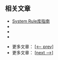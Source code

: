 ## 相关文章

+ [System Rule库指南](docs/SystemRule库指南)
+ []()
+ []()
+ []()

- 更多文章： [[<-- prev]](../libraries-1/README.md)
- 更多文章： [[next -->]](../libraries-3/README.md)